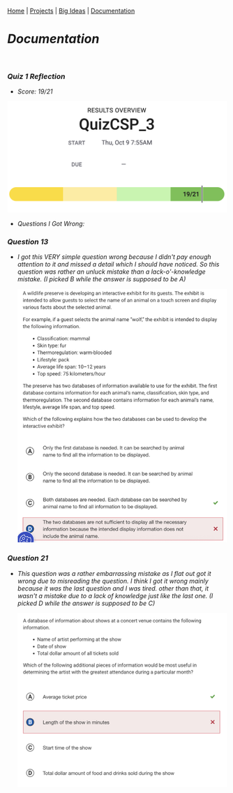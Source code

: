 [Home](https://kaankutluer.github.io/kaankutluer.github.io/) | [Projects](https://kaankutluer.github.io/kaankutluer.github.io/projects.md) | [Big Ideas](https://kaankutluer.github.io/kaankutluer.github.io/big_ideas.md) | [Documentation](https://kaankutluer.github.io/kaankutluer.github.io/documentation.md)


# ***Documentation***

<br>

### ***Quiz 1 Reflection***

- *Score: 19/21*

<img src="Screenshot 2025-10-20 at 01.04.07.png" width="650">

- *Questions I Got Wrong:*

### ***Question 13***

- *I got this VERY simple question wrong because I didn't pay enough attention to it and missed a detail which I should have noticed. So this question was rather an unluck mistake than a lack-o'-knowledge mistake. (I picked B while the answer is supposed to be A)*

  <img src="Screenshot 2025-10-20 at 02.52.22.png" width="650">

### ***Question 21***

- *This question was a rather embarrassing mistake as I flat out got it wrong due to misreading the question. I think I got it wrong mainly because it was the last question and I was tired. other than that, it wasn't a mistake due to a lack of knowledge just like the last one. (I picked D while the answer is supposed to be C)*

  <img src="Screenshot 2025-10-20 at 02.48.59.png" width="650">

